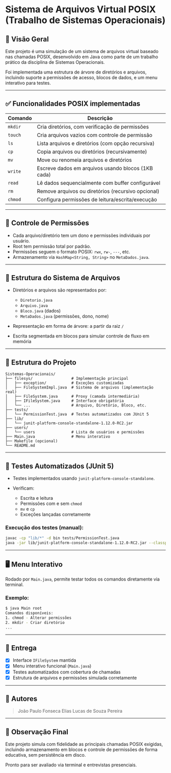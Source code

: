 # Sistema de Arquivos Virtual POSIX (Trabalho de Sistemas Operacionais)

## 🧩 Visão Geral

Este projeto é uma simulação de um sistema de arquivos virtual baseado nas chamadas POSIX, desenvolvido em Java como parte de um trabalho prático da disciplina de Sistemas Operacionais.

Foi implementada uma estrutura de árvore de diretórios e arquivos, incluindo suporte a permissões de acesso, blocos de dados, e um menu interativo para testes.

---

## ✅ Funcionalidades POSIX implementadas

| Comando | Descrição                                          |
| ------- | -------------------------------------------------- |
| `mkdir` | Cria diretórios, com verificação de permissões     |
| `touch` | Cria arquivos vazios com controle de permissão     |
| `ls`    | Lista arquivos e diretórios (com opção recursiva)  |
| `cp`    | Copia arquivos ou diretórios (recursivamente)      |
| `mv`    | Move ou renomeia arquivos e diretórios             |
| `write` | Escreve dados em arquivos usando blocos (1KB cada) |
| `read`  | Lê dados sequencialmente com buffer configurável   |
| `rm`    | Remove arquivos ou diretórios (recursivo opcional) |
| `chmod` | Configura permissões de leitura/escrita/execução   |

---

## 🔐 Controle de Permissões

* Cada arquivo/diretório tem um dono e permissões individuais por usuário.
* Root tem permissão total por padrão.
* Permissões seguem o formato POSIX: `rwx`, `rw-`, `---`, etc.
* Armazenamento via `HashMap<String, String>` no `MetaDados.java`.

---

## 🧠 Estrutura do Sistema de Arquivos

* Diretórios e arquivos são representados por:

  * `Diretorio.java`
  * `Arquivo.java`
  * `Bloco.java` (dados)
  * `MetaDados.java` (permissões, dono, nome)
* Representação em forma de árvore: a partir da raiz `/`
* Escrita segmentada em blocos para simular controle de fluxo em memória

---

## 📂 Estrutura do Projeto

```
Sistemas-Operacionais/
├── filesys/                 # Implementação principal
│   ├── exception/           # Exceções customizadas
│   ├── FileSystemImpl.java  # Sistema de arquivos (implementação real)
│   ├── FileSystem.java      # Proxy (camada intermediária)
│   ├── IFileSystem.java     # Interface obrigatória
│   └── ...                  # Arquivo, Diretório, Bloco, etc.
├── tests/
│   └── PermissionTest.java  # Testes automatizados com JUnit 5
├── lib/
│   └── junit-platform-console-standalone-1.12.0-RC2.jar
├── users/
│   └── users                # Lista de usuários e permissões
├── Main.java                # Menu interativo
├── Makefile (opcional)
└── README.md
```

---

## 🧪 Testes Automatizados (JUnit 5)

* Testes implementados usando `junit-platform-console-standalone`.
* Verificam:

  * Escrita e leitura
  * Permissões com e sem `chmod`
  * `mv` e `cp`
  * Exceções lançadas corretamente

### Execução dos testes (manual):

```bash
javac -cp "lib/*" -d bin tests/PermissionTest.java
java -jar lib/junit-platform-console-standalone-1.12.0-RC2.jar --classpath bin --scan-classpath
```

---

## 🖥️ Menu Interativo

Rodado por `Main.java`, permite testar todos os comandos diretamente via terminal.

### Exemplo:

```bash
$ java Main root
Comandos disponíveis:
1. chmod - Alterar permissões
2. mkdir - Criar diretório
...
```

---

## 🧾 Entrega

* [x] Interface `IFileSystem` mantida
* [x] Menu interativo funcional (`Main.java`)
* [x] Testes automatizados com cobertura de chamadas
* [x] Estrutura de arquivos e permissões simulada corretamente

---

## 👥 Autores

> João Paulo Fonseca Elias
> Lucas de Souza Pereira

---

## 📌 Observação Final

Este projeto simula com fidelidade as principais chamadas POSIX exigidas, incluindo armazenamento em blocos e controle de permissões de forma educativa, sem persistência em disco.

Pronto para ser avaliado via terminal e entrevistas presenciais.
